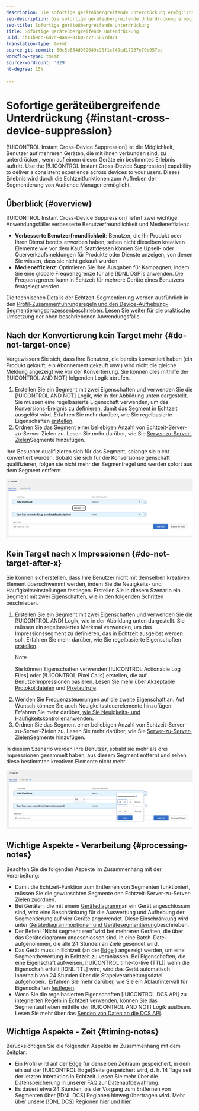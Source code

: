 ```yaml
---
description: Die sofortige geräteübergreifende Unterdrückung ermöglicht das Unterdrücken von Benutzern auf mehreren Geräten, mit denen sie verbunden sind, sobald ein bestimmtes Erlebnis auf einem dieser Geräte eintritt. Mithilfe der sofortigen geräteübergreifenden Unterdrückung können Sie für Ihre Benutzer geräteübergreifend ein konsistentes Erlebnis bereitstellen. Dieses Erlebnis wird durch die Echtzeitfunktionen zum Aufheben der Segmentierung von Audience Manager ermöglicht.
seo-description: Die sofortige geräteübergreifende Unterdrückung ermöglicht das Unterdrücken von Benutzern auf mehreren Geräten, mit denen sie verbunden sind, sobald ein bestimmtes Erlebnis auf einem dieser Geräte eintritt. Mithilfe der sofortigen geräteübergreifenden Unterdrückung können Sie für Ihre Benutzer geräteübergreifend ein konsistentes Erlebnis bereitstellen. Dieses Erlebnis wird durch die Echtzeitfunktionen zum Aufheben der Segmentierung von Audience Manager ermöglicht.
seo-title: Sofortige geräteübergreifende Unterdrückung
title: Sofortige geräteübergreifende Unterdrückung
uuid: cb11b9cb-6d7d-4aa9-91b0-c2715857d821
translation-type: tm+mt
source-git-commit: 50c5b654d962649c98f1c740cd17967e70b957bc
workflow-type: tm+mt
source-wordcount: '829'
ht-degree: 15%

---
```



# Sofortige geräteübergreifende Unterdrückung {#instant-cross-device-suppression}

[!UICONTROL Instant Cross-Device Suppression] ist die Möglichkeit, Benutzer auf mehreren Geräten, die mit ihnen verbunden sind, zu unterdrücken, wenn auf einem dieser Geräte ein bestimmtes Erlebnis auftritt. Use the [!UICONTROL Instant Cross-Device Suppression] capability to deliver a consistent experience across devices to your users. Dieses Erlebnis wird durch die Echtzeitfunktionen zum Aufheben der Segmentierung von Audience Manager ermöglicht.

## Überblick {#overview}

[!UICONTROL Instant Cross-Device Suppression] liefert zwei wichtige Anwendungsfälle: verbesserte Benutzerfreundlichkeit und Medieneffizienz.

* **Verbesserte Benutzerfreundlichkeit**: Benutzer, die Ihr Produkt oder Ihren Dienst bereits erworben haben, sehen nicht dieselben kreativen Elemente wie vor dem Kauf. Stattdessen können Sie Upsell- oder Querverkaufsmeldungen für Produkte oder Dienste anzeigen, von denen Sie wissen, dass sie nicht gekauft wurden.
* **Medieneffizienz**: Optimieren Sie Ihre Ausgaben für Kampagnen, indem Sie eine globale Frequenzgrenze für alle [!DNL DSP]s anwenden. Die Frequenzgrenze kann in Echtzeit für mehrere Geräte eines Benutzers festgelegt werden.

Die technischen Details der Echtzeit-Segmentierung werden ausführlich in den [Profil-Zusammenführungsregeln und den Device-Aufhebung-Segmentierungsprozessen](merge-rule-unsegment.md)beschrieben. Lesen Sie weiter für die praktische Umsetzung der oben beschriebenen Anwendungsfälle.

## Nach der Konvertierung kein Target mehr {#do-not-target-once}

Vergewissern Sie sich, dass Ihre Benutzer, die bereits konvertiert haben (ein Produkt gekauft, ein Abonnement gekauft usw.) wird nicht die gleiche Meldung angezeigt wie vor der Konvertierung. Sie können dies mithilfe der [!UICONTROL AND NOT] folgenden Logik abrufen.

1. Erstellen Sie ein Segment mit zwei Eigenschaften und verwenden Sie die [!UICONTROL AND NOT] Logik, wie in der Abbildung unten dargestellt. Sie müssen eine regelbasierte Eigenschaft verwenden, um das Konversions-Ereignis zu definieren, damit das Segment in Echtzeit ausgelöst wird. Erfahren Sie mehr darüber, wie Sie regelbasierte Eigenschaften [erstellen](../traits/create-onboarded-rule-based-traits.md).
2. Ordnen Sie das Segment einer beliebigen Anzahl von Echtzeit-Server-zu-Server-Zielen zu. Lesen Sie mehr darüber, wie Sie [Server-zu-Server-Zielen](../destinations/add-edit-segments.md)Segmente hinzufügen.

Ihre Besucher qualifizieren sich für das Segment, solange sie nicht konvertiert wurden. Sobald sie sich für die Konversionseigenschaft qualifizieren, folgen sie nicht mehr der Segmentregel und werden sofort aus dem Segment entfernt.

![](assets/and_not_use_case.png)

## Kein Target nach x Impressionen {#do-not-target-after-x}

Sie können sicherstellen, dass Ihre Benutzer nicht mit demselben kreativen Element überschwemmt werden, indem Sie die Neuigkeits- und Häufigkeitseinstellungen festlegen. Erstellen Sie in diesem Szenario ein Segment mit zwei Eigenschaften, wie in den folgenden Schritten beschrieben.

1. Erstellen Sie ein Segment mit zwei Eigenschaften und verwenden Sie die [!UICONTROL AND] Logik, wie in der Abbildung unten dargestellt. Sie müssen ein regelbasiertes Merkmal verwenden, um das Impressionssegment zu definieren, das in Echtzeit ausgelöst werden soll. Erfahren Sie mehr darüber, wie Sie regelbasierte Eigenschaften [erstellen](../traits/create-onboarded-rule-based-traits.md).
   >[!NOTE]
   >
   >Sie können Eigenschaften verwenden [!UICONTROL Actionable Log Files] oder [!UICONTROL Pixel Calls] erstellen, die auf Benutzerimpressionen basieren. Lesen Sie mehr über [Akzeptable Protokolldateien](../../integration/media-data-integration/actionable-log-files.md) und [Pixelaufrufe](../../integration/media-data-integration/impression-data-pixels.md).
2. Wenden Sie Frequenzsteuerungen auf die zweite Eigenschaft an. Auf Wunsch können Sie auch Neuigkeitssteuerelemente hinzufügen. Erfahren Sie mehr darüber, [wie Sie Neuigkeits- und Häufigkeitskontrollen](../segments/recency-and-frequency.md)anwenden.
3. Ordnen Sie das Segment einer beliebigen Anzahl von Echtzeit-Server-zu-Server-Zielen zu. Lesen Sie mehr darüber, wie Sie [Server-zu-Server-Zielen](../destinations/add-edit-segments.md)Segmente hinzufügen.

In diesem Szenario werden Ihre Benutzer, sobald sie mehr als drei Impressionen gesammelt haben, aus diesem Segment entfernt und sehen diese bestimmten kreativen Elemente nicht mehr.

![](assets/impressions_use_case.png)

## Wichtige Aspekte - Verarbeitung {#processing-notes}

Beachten Sie die folgenden Aspekte im Zusammenhang mit der Verarbeitung:

* Damit die Echtzeit-Funktion zum Entfernen von Segmenten funktioniert, müssen Sie die gewünschten Segmente den Echtzeit-Server-zu-Server-Zielen zuordnen.
* Bei Geräten, die mit einem [Gerätediagramm](profile-link-use-case.md#recommendations)an ein Gerät angeschlossen sind, wird eine Beschränkung für die Auswertung und Aufhebung der Segmentierung auf vier Geräte angewendet. Diese Einschränkung wird unter [Gerätediagrammoptionen und Gerätesegmentierung](merge-rule-unsegment.md#device-graph-options-unsegmentation)beschrieben. &#x200B;
* Der Befehl &quot;Nicht segmentieren&quot;wird bei mehreren Geräten, die über das Gerätediagramm angeschlossen sind, in eine Batch-Datei aufgenommen, die alle 24 Stunden an Ziele gesendet wird.
* Das Gerät muss in Echtzeit (an der [Edge](../../reference/system-components/components-edge.md) ) angezeigt werden, um eine Segmentbewertung in Echtzeit zu veranlassen. Bei Eigenschaften, die eine Eigenschaft aufweisen, [!UICONTROL time-to-live (TTL)] wenn die Eigenschaft erfüllt [!DNL TTL] wird, wird das Gerät automatisch innerhalb von 24 Stunden über die Stapelverarbeitungsdatei aufgehoben. &#x200B; Erfahren Sie mehr darüber, wie Sie ein Ablaufintervall für Eigenschaften [festlegen](../traits/create-onboarded-rule-based-traits.md#set-expiration-interval).
* Wenn Sie die regelbasierten Eigenschaften [!UICONTROL DCS API] zu integrierten Regeln in Echtzeit verwenden, können Sie das Segmentaufheben mithilfe der [!UICONTROL AND NOT] Logik auslösen. Lesen Sie mehr über das [Senden von Daten an die DCS API](../../api/dcs-intro/dcs-event-calls/dcs-url-send.md). &#x200B;

## Wichtige Aspekte - Zeit {#timing-notes}

Berücksichtigen Sie die folgenden Aspekte im Zusammenhang mit dem Zeitplan:

* Ein Profil wird auf der [Edge](../../reference/system-components/components-edge.md) für denselben Zeitraum gespeichert, in dem ein  auf der [!UICONTROL Edge]Seite gespeichert wird, d. h. 14 Tage seit der letzten Interaktion in Echtzeit. Lesen Sie mehr über die Datenspeicherung in unserer FAQ zur [Datenaufbewahrung](../../faq/faq-privacy.md#data-retention-faq).
* Es dauert etwa 24 Stunden, bis der Vorgang zum Entfernen von Segmenten über [!DNL DCS] Regionen hinweg übertragen wird. Mehr über unsere [!DNL DCS] Regionen [hier](../..//reference/system-components/components-data-collection.md) und [hier](../../api/dcs-intro/dcs-api-reference/dcs-regions.md).
